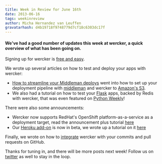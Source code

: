 ```yaml
---
title: Week in Review for June 16th
date: 2013-06-16
tags: weekinreview
author: Micha Hernandez van Leuffen
gravatarhash: d4b19718f9748779d7cf18c6303dc17f
---
```


<h4 class="subheader">
We've had a good number of updates this week at wercker, a quick overview of what has been going on.
</h4>

Signing up for wercker is [free and easy](https://app.wercker.com/users/new/).

We wrote up several articles on how to test and deploy your apps with wercker:

* [How to streamline your Middleman deploys](http://blog.wercker.com/2013/06/10/Streamlining-Middleman-Deploys-to-s3.html) went into how to set
up your deployment pipeline with [middleman](http://middlemanapp.com) and wercker to [Amazon's S3](http://aws.amazon.com/s3/).
* We also had a tutorial on how to test your [Flask](flask.pocoo.org) apps, backed by Redis with wercker, that was even featured on [Python Weekly](http://www.pythonweekly.com/)!

There were also some announcements:

* Wercker now supports RedHat's OpenShift platform-as-a-service as a deployment target, read the announcement plus tutorial [here](http://blog.wercker.com/2013/06/11/OpenShift-Support.html)
* Our [Heroku add-on](https://addons.heroku.com/wercker) is now in beta, we wrote up a tutorial on it [here](http://blog.wercker.com/2013/06/13/Wercker-heroku-addon-in-beta.html)

Finally, we wrote on how to [integrate](http://blog.wercker.com/2013/06/12/Github-commit-status-API.html) wercker with your commits and pull requests on GitHub.

Thanks for tuning in, and there will be more posts next week! Follow us on [twitter](http://twitter.com/wercker) as well to stay in the loop.

